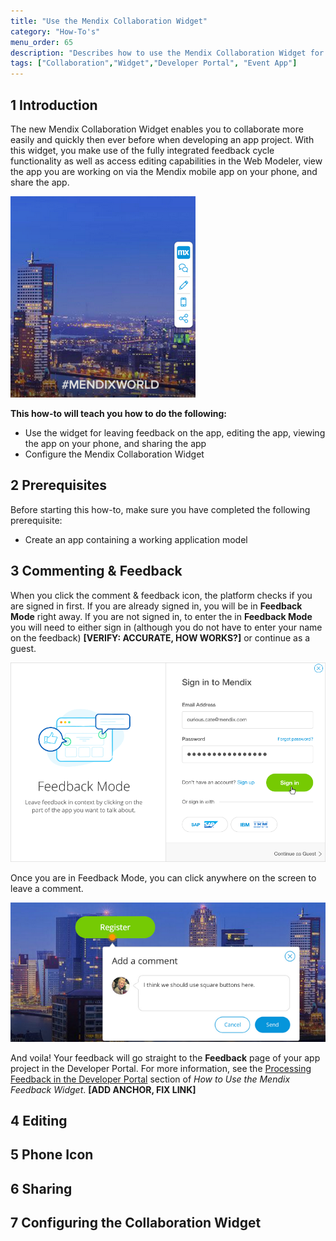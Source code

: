 ```yaml
---
title: "Use the Mendix Collaboration Widget"
category: "How-To's"
menu_order: 65
description: "Describes how to use the Mendix Collaboration Widget for providing feedback, editing, and sharing apps."
tags: ["Collaboration","Widget","Developer Portal", "Event App"]
---
```


## 1 Introduction

The new Mendix Collaboration Widget enables you to collaborate more easily and quickly then ever before when developing an app project. With this widget, you make use of the fully integrated feedback cycle functionality as well as access editing capabilities in the Web Modeler, view the app you are working on via the Mendix mobile app on your phone, and share the app.

![](attachments/collab-widget/widget.png)

**This how-to will teach you how to do the following:**

* Use the widget for leaving feedback on the app, editing the app, viewing the app on your phone, and sharing the app
* Configure the Mendix Collaboration Widget

## 2 Prerequisites

Before starting this how-to, make sure you have completed the following prerequisite:

* Create an app containing a working application model

## 3 Commenting & Feedback

When you click the comment & feedback icon, the platform checks if you are signed in first. If you are already signed in, you will be in **Feedback Mode** right away. If you are not signed in, to enter the in **Feedback Mode** you will need to either sign in (although you do not have to enter your name on the feedback) **[VERIFY: ACCURATE, HOW WORKS?]** or continue as a guest.

![](attachments/collab-widget/feedback-mode.png)

Once you are in Feedback Mode, you can click anywhere on the screen to leave a comment.

![](attachments/collab-widget/add-comment.png)

And voila! Your feedback will go straight to the **Feedback** page of your app project in the Developer Portal. For more information, see the [Processing Feedback in the Developer Portal](https://docs.mendix.com/developerportal/howto/gathering-user-feedback#6-processing-feedback-in-the-developer-portal) section of *How to Use the Mendix Feedback Widget*.
**[ADD ANCHOR, FIX LINK]**

## 4 Editing

## 5 Phone Icon

## 6 Sharing

## 7 Configuring the Collaboration Widget
